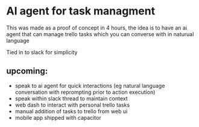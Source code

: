 # AI agent for task managment

This was made as a proof of concept in 4 hours, the idea is to have an ai agent that can manage trello tasks which you can converse with in naturual language

Tied in to slack for simplicity


## upcoming:
- speak to ai agent for quick interactions (eg natural language conversation with reprompting prior to action execution)
- speak within slack thread to maintain context
- web dash to interact with personal trello tasks
- manual addition of tasks to trello from web ui
- mobile app shipped with capacitor 
